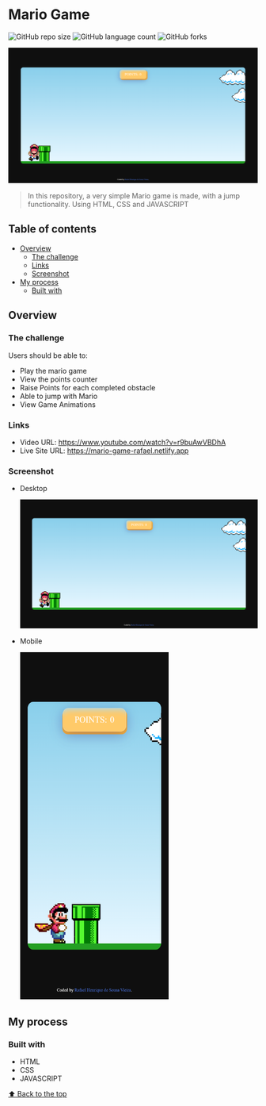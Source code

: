 # Mario Game

![GitHub repo size](https://img.shields.io/github/repo-size/RafaelHDSV/Mario-Game?style=for-the-badge)
![GitHub language count](https://img.shields.io/github/languages/count/RafaelHDSV/Mario-Game?style=for-the-badge)
![GitHub forks](https://img.shields.io/github/forks/RafaelHDSV/Mario-Game?style=for-the-badge)

<img src="images/desktop.png" alt="desktop.png">

> In this repository, a very simple Mario game is made, with a jump functionality. Using HTML, CSS and JAVASCRIPT

## Table of contents

- [Overview](#overview)
  - [The challenge](#the-challenge)
  - [Links](#links)
  - [Screenshot](#screenshot)
- [My process](#my-process)
  - [Built with](#built-with)

## Overview

### The challenge

Users should be able to:

- Play the mario game
- View the points counter
- Raise Points for each completed obstacle
- Able to jump with Mario
- View Game Animations

### Links

- Video URL: https://www.youtube.com/watch?v=r9buAwVBDhA
- Live Site URL: https://mario-game-rafael.netlify.app

### Screenshot

  - Desktop
  
    ![](images/desktop.png)
    
  - Mobile
    
    <img src="images/mobile.png" alt="mobile.png" width="300px" height="700px">

## My process

### Built with

- HTML
- CSS
- JAVASCRIPT

[⬆ Back to the top](#mario-game)<br>
